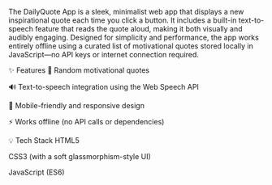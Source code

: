 The DailyQuote App is a sleek, minimalist web app that displays a new inspirational quote each time you click a button. It includes a built-in text-to-speech feature that reads the quote aloud, making it both visually and audibly engaging. Designed for simplicity and performance, the app works entirely offline using a curated list of motivational quotes stored locally in JavaScript—no API keys or internet connection required.

✨ Features
🎯 Random motivational quotes

🔊 Text-to-speech integration using the Web Speech API

📱 Mobile-friendly and responsive design

⚡ Works offline (no API calls or dependencies)

💡 Tech Stack
HTML5

CSS3 (with a soft glassmorphism-style UI)

JavaScript (ES6)

